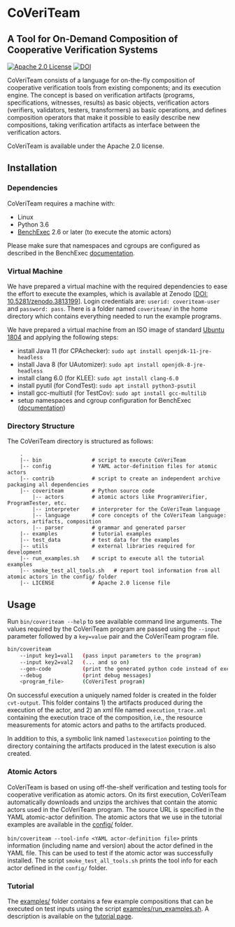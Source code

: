 <!--
This file is part of CoVeriTeam,
a tool for on-demand composition of cooperative verification systems:
https://gitlab.com/sosy-lab/software/coveriteam

SPDX-FileCopyrightText: 2020 Dirk Beyer <https://www.sosy-lab.org>

SPDX-License-Identifier: Apache-2.0
-->

# CoVeriTeam

## A Tool for On-Demand Composition of Cooperative Verification Systems

[![Apache 2.0 License](https://img.shields.io/badge/license-Apache--2-brightgreen.svg)](https://www.apache.org/licenses/LICENSE-2.0)
[![DOI](https://zenodo.org/badge/doi/10.5281/zenodo.3818283.svg)](https://doi.org/10.5281/zenodo.3818283)

CoVeriTeam consists of a language for on-the-fly composition
of cooperative verification tools from existing components; and its execution engine.
The concept is based on
verification artifacts (programs, specifications, witnesses, results) as basic objects,
verification actors (verifiers, validators, testers, transformers) as basic operations, and
defines composition operators that make it possible to easily describe new compositions,
taking verification artifacts as interface between the verification actors.

CoVeriTeam is available under the Apache 2.0 license.

## Installation

### Dependencies

CoVeriTeam requires a machine with:
- Linux
- Python 3.6
- [BenchExec](https://github.com/sosy-lab/benchexec) 2.6 or later (to execute the atomic actors)

Please make sure that namespaces and cgroups are configured as described in the 
BenchExec [documentation](https://github.com/sosy-lab/benchexec/blob/master/doc/INSTALL.md).

### Virtual Machine
We have prepared a virtual machine with the required dependencies to ease the effort
to execute the examples, which is available at Zenodo [[DOI: 10.5281/zenodo.3813199](https://doi.org/10.5281/zenodo.3813199)].
Login credentials are: `userid: coveriteam-user` and `password: pass`.
There is a folder named `coveriteam/` in the home directory which contains everything needed to run the example programs.

We have prepared a virtual machine from an ISO image of standard [Ubuntu 1804](https://releases.ubuntu.com/18.04.4/ubuntu-18.04.4-desktop-amd64.iso) and applying the following steps:
* install Java 11 (for CPAchecker): `sudo apt install openjdk-11-jre-headless`
* install Java 8 (for UAutomizer): `sudo apt install openjdk-8-jre-headless`
* install clang 6.0 (for KLEE): `sudo apt install clang-6.0`
* install pyutil (for CondTest): `sudo apt install python3-psutil`
* install gcc-multiutil (for TestCov): `sudo apt install gcc-multilib`
* setup namespaces and cgroup configuration for BenchExec ([documentation](https://github.com/sosy-lab/benchexec/blob/master/doc/INSTALL.md))

### Directory Structure
The CoVeriTeam directory is structured as follows:
```
    .
    |-- bin                # script to execute CoVeriTeam
    |-- config             # YAML actor-definition files for atomic actors
    |-- contrib            # script to create an independent archive packaging all dependencies
    |-- coveriteam         # Python source code
        |-- actors         # atomic actors like ProgramVerifier, ProgramTester, etc.
        |-- interpreter    # interpreter for the CoVeriTeam language
        |-- language       # core concepts of the CoVeriTeam language: actors, artifacts, composition
        |-- parser         # grammar and generated parser
    |-- examples           # tutorial examples
    |-- test_data          # test data for the examples
    |-- utils              # external libraries required for development
    |-- run_examples.sh    # script to execute all the tutorial examples
    |-- smoke_test_all_tools.sh   # report tool information from all atomic actors in the config/ folder
    |-- LICENSE            # Apache 2.0 license file
```

## Usage
Run `bin/coveriteam --help` to see available command line arguments. 
The values required by the CoVeriTeam program are passed using the `--input` parameter followed by 
a `key=value` pair and the CoVeriTeam program file.

```bash
bin/coveriteam
    --input key1=val1   (pass input parameters to the program)
    --input key2=val2   (... and so on)
    --gen-code          (print the generated python code instead of executing)
    --debug             (print debug messages)
    <program_file>      (CoVeriTest program)
```

On successful execution a uniquely named folder is created in the folder `cvt-output`.
This folder contains 1) the artifacts produced during the execution of the actor, 
and 2) an xml file named `execution_trace.xml` containing the execution trace of the composition,
i.e., the resource measurements for atomic actors and paths to the artifacts produced.

In addition to this, a symbolic link named `lastexecution` pointing to the directory containing the artifacts
produced in the latest execution is also created.

### Atomic Actors
CoVeriTeam is based on using off-the-shelf verification and testing tools for cooperative verification
as atomic actors.
On its first execution, CoVeriTeam automatically downloads and unzips the archives that contain
the atomic actors used in the CoVeriTeam program.
The source URL is specified in the YAML atomic-actor definition.
The atomic actors that we use in the tutorial examples are available in the [config/](config/) folder.

`bin/coveriteam --tool-info <YAML actor-definition file>`
prints information (including name and version) about the actor defined in the YAML file.
This can be used to test if the atomic actor was successfully installed.
The script `smoke_test_all_tools.sh` prints the tool info for each actor defined in the `config/` folder.

### Tutorial
The [examples/](examples/) folder contains a few example compositions that can
be executed on test inputs using the script [examples/run_examples.sh](examples/run_examples.sh).
A description is available on the [tutorial page](examples/README.md).

